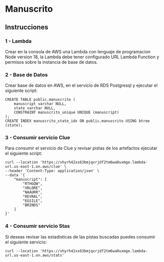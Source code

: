 # Manuscrito

## Instrucciones

### 1 - Lambda

Crear en la consola de AWS una Lambda con lenguaje de programacion Node version 18, la Lambda debe tener configurado URL Lambda Function y permisos sobre la instancia de base de datos.

### 2 - Base de Datos

Crear base de datos en AWS, en el servicio de RDS Postgresql y ejecutar el siguiente script:

    CREATE TABLE public.manuscrito (
        manuscript varchar NULL,
        state varchar NULL,
        CONSTRAINT manuscrito_unique UNIQUE (manuscript)
    );
    CREATE INDEX manuscrito_state_idx ON public.manuscrito USING btree (state);

### 3 - Consumir servicio Clue

Para consumir el servicio de Clue y revisar pistas de los artefactos ejecutar el siguiente script:

    curl --location 'https://vhyrh42xx63bmjqxrjdf2tm6wa0uxmge.lambda-url.us-east-1.on.aws/clue' \
    --header 'Content-Type: application/json' \
    --data '{
        "manuscript": [
            "RTHGQW",
            "XRLORE",
            "NAAURR",
            "REVRAL",
            "EGSILE",
            "BRINDS"
        ]
    }'

### 4 - Consumir servicio Stas

Si deseas revisar las estadisticas de las pistas buscadas puedes consumir el siguiente servicio:

    curl --location 'https://vhyrh42xx63bmjqxrjdf2tm6wa0uxmge.lambda-url.us-east-1.on.aws/stats'

